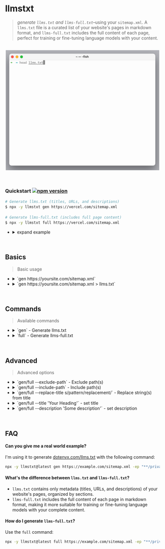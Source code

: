 # llmstxt

> *generate `llms.txt` and `llms-full.txt`*–using your `sitemap.xml`. A `llms.txt` file is a curated list of your website's pages in markdown format, and `llms-full.txt` includes the full content of each page, perfect for training or fine-tuning language models with your content.

<p align="center"><br><img src="llmstxt.gif" width="500"><br></p>

&nbsp;

### Quickstart [![npm version](https://img.shields.io/npm/v/llmstxt.svg)](https://www.npmjs.com/package/llmstxt)

```sh
# Generate llms.txt (titles, URLs, and descriptions)
$ npx -y llmstxt gen https://vercel.com/sitemap.xml

# Generate llms-full.txt (includes full page content)
$ npx -y llmstxt full https://vercel.com/sitemap.xml
```

* <details><summary>expand example</summary><br>

  ```
  $ npx -y llmstxt gen https://vercel.com/sitemap.xml
  - [Vercel Documentation](https://vercel.com/docs): Vercel's Frontend Cloud gives developers frameworks, workflows, and infrastructure to build a faster, more personalized web
  - [Accounts on Vercel](https://vercel.com/docs/accounts): Learn how to manage your Vercel account and team members.
  - [Create a Team](https://vercel.com/docs/accounts/create-a-team): Teams on Vercel allow you to collaborate with members on projects, and grant you access to additional resources. Learn how to create or join a team on Vercel.
  - [Create an Account](https://vercel.com/docs/accounts/create-an-account): Learn how to create a Hobby team on Vercel and manage your login connections through your dashboard.
  - [Manage Emails](https://vercel.com/docs/accounts/manage-emails): Learn how to manage your email addresses on Vercel.
  - [Account Plans on Vercel](https://vercel.com/docs/accounts/plans): Learn about the different plans available on Vercel.
  - [Vercel Enterprise Plan](https://vercel.com/docs/accounts/plans/enterprise): Learn about the Enterprise plan for Vercel, including features, pricing, and more.
  ...
  ```

</details>

&nbsp;

## Basics

> Basic usage
>

* <details><summary>`gen https://yoursite.com/sitemap.xml`</summary><br>

  Outputs to stdout.

  ```sh
  $ llmstxt gen https://vercel.com/sitemap.xml
  - [Vercel Documentation](https://vercel.com/docs): Vercel's Frontend Cloud gives developers frameworks, workflows, and infrastructure to build a faster, more personalized web
  - [Accounts on Vercel](https://vercel.com/docs/accounts): Learn how to manage your Vercel account and team members.
  - [Create a Team](https://vercel.com/docs/accounts/create-a-team): Teams on Vercel allow you to collaborate with members on projects, and grant you access to additional resources. Learn how to create or join a team on Vercel.
  - [Create an Account](https://vercel.com/docs/accounts/create-an-account): Learn how to create a Hobby team on Vercel and manage your login connections through your dashboard.
  - [Manage Emails](https://vercel.com/docs/accounts/manage-emails): Learn how to manage your email addresses on Vercel.
  - [Account Plans on Vercel](https://vercel.com/docs/accounts/plans): Learn about the different plans available on Vercel.
  - [Vercel Enterprise Plan](https://vercel.com/docs/accounts/plans/enterprise): Learn about the Enterprise plan for Vercel, including features, pricing, and more.
  ...
  ```

  </details>
* <details><summary>`gen https://yoursite.com/sitemap.xml > llms.txt`</summary><br>

  Write to file.

  ```sh
  $ llmstxt gen https://vercel.com/sitemap.xml > llms.txt
  ```

  </details>

&nbsp;

## Commands

> Available commands
>

* <details><summary>`gen` - Generate llms.txt</summary><br>

  Generates a markdown list of your website's pages with titles, URLs, and descriptions.

  ```sh
  $ llmstxt gen https://vercel.com/sitemap.xml
  ```

  Output format:
  ```
  # Website Title
  > Website Description

  ## Section1
  - [Page Title 1](https://example.com/page1): Page description 1
  - [Page Title 2](https://example.com/page2): Page description 2

  ## Section2
  - [Page Title 3](https://example.com/page3): Page description 3
  ```

  </details>
* <details><summary>`full` - Generate llms-full.txt</summary><br>

  Generates a markdown document with the full content of each page on your website.

  ```sh
  $ llmstxt full https://vercel.com/sitemap.xml
  ```

  Output format:
  ```
  # Website Title
  > Website Description

  ---
  # Page Title 1
  URL: https://example.com/page1
  Description: Page description 1

  [Full content of page 1 in markdown format]

  ---
  # Page Title 2
  URL: https://example.com/page2
  Description: Page description 2

  [Full content of page 2 in markdown format]
  ```

  </details>

&nbsp;

## Advanced

> Advanced options
>

* <details><summary>`gen/full --exclude-path` - Exclude path(s)</summary><br>

  Exclude paths from generation.

  ```sh
  # exclude all blog posts
  $ llmstxt gen https://vercel.com/sitemap.xml --exclude-path "**/blog/**"
  $ llmstxt full https://vercel.com/sitemap.xml --exclude-path "**/blog/**"

  # exclude all docs
  $ llmstxt gen https://vercel.com/sitemap.xml --exclude-path "**/docs/**"
  $ llmstxt full https://vercel.com/sitemap.xml --exclude-path "**/docs/**"
  ```

  </details>
* <details><summary>`gen/full --include-path` - Include path(s)</summary><br>

  Include paths for generation.

  ```sh
  # include all docs only
  $ llmstxt gen https://vercel.com/sitemap.xml --include-path "**/docs/**"
  $ llmstxt full https://vercel.com/sitemap.xml --include-path "**/docs/**"

  # include all blogs only
  $ llmstxt gen https://vercel.com/sitemap.xml -ip "**/blog/**"
  $ llmstxt full https://vercel.com/sitemap.xml -ip "**/blog/**"
  ```

  </details>
* <details><summary>`gen/full --replace-title s/pattern/replacement/` - Replace string(s) from title</summary><br>

  Use `--replace-title` to remove redundant text from your page titles. For example, dotenvx's titles all end with `| dotenvx`. I want to replace those with empty string.

  ```sh
  $ llmstxt gen https://vercel.com/sitemap.xml --replace-title 's/\| dotenvx//'
  $ llmstxt full https://vercel.com/sitemap.xml --replace-title 's/\| dotenvx//'
  ```

  </details>
* <details><summary>`gen/full --title 'Your Heading'` - set title</summary><br>

  Set your website's heading 1 title.

  ```sh
  $ llmstxt gen https://vercel.com/sitemap.xml --title 'dotenvx'
  $ llmstxt full https://vercel.com/sitemap.xml --title 'dotenvx'
  ```

  </details>
* <details><summary>`gen/full --description 'Some description'` - set description</summary><br>

  Set your website's description.

  ```sh
  $ llmstxt gen https://vercel.com/sitemap.xml --description 'This is a description' 
  $ llmstxt full https://vercel.com/sitemap.xml --description 'This is a description'
  ```

  </details>

&nbsp;

## FAQ

#### Can you give me a real world example?

I'm using it to generate [dotenvx.com/llms.txt](https://dotenvx.com/llms.txt) with the following command:

```sh
npx -y llmstxt@latest gen https://example.com/sitemap.xml -ep "**/privacy**" -ep "**/terms**" -ep "**/blog/**" -ep "**/stats/**" -ep "**/support/**" -rt 's/\| dotenvx//' -t 'dotenvx' > llms.txt
```

#### What's the difference between `llms.txt` and `llms-full.txt`?

- `llms.txt` contains only metadata (titles, URLs, and descriptions) of your website's pages, organized by sections.
- `llms-full.txt` includes the full content of each page in markdown format, making it more suitable for training or fine-tuning language models with your complete content.

#### How do I generate `llms-full.txt`?

Use the `full` command:

```sh
npx -y llmstxt@latest full https://example.com/sitemap.xml -ep "**/privacy**" -ep "**/terms**" -rt 's/\| dotenvx//' -t 'dotenvx' > llms-full.txt
```

